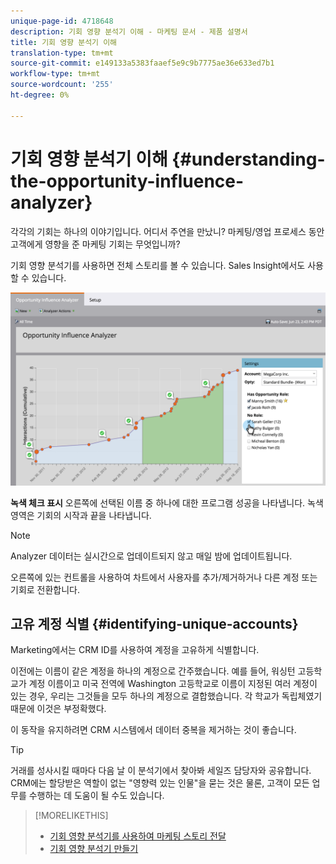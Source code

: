 ```yaml
---
unique-page-id: 4718648
description: 기회 영향 분석기 이해 - 마케팅 문서 - 제품 설명서
title: 기회 영향 분석기 이해
translation-type: tm+mt
source-git-commit: e149133a5383faaef5e9c9b7775ae36e633ed7b1
workflow-type: tm+mt
source-wordcount: '255'
ht-degree: 0%

---
```



# 기회 영향 분석기 이해 {#understanding-the-opportunity-influence-analyzer}

각각의 기회는 하나의 이야기입니다. 어디서 주연을 만났니? 마케팅/영업 프로세스 동안 고객에게 영향을 준 마케팅 기회는 무엇입니까?

기회 영향 분석기를 사용하면 전체 스토리를 볼 수 있습니다. Sales Insight에서도 사용할 수 있습니다.

![](assets/image2015-6-23-14-3a43-3a35-1.png)

**녹색 체크 표시** 오른쪽에 선택된 이름 중 하나에 대한 프로그램 성공을 나타냅니다. 녹색 영역은 기회의 시작과 끝을 나타냅니다.

>[!NOTE]
>
>Analyzer 데이터는 실시간으로 업데이트되지 않고 매일 밤에 업데이트됩니다.

오른쪽에 있는 컨트롤을 사용하여 차트에서 사용자를 추가/제거하거나 다른 계정 또는 기회로 전환합니다.

## 고유 계정 식별 {#identifying-unique-accounts}

Marketing에서는 CRM ID를 사용하여 계정을 고유하게 식별합니다.

이전에는 이름이 같은 계정을 하나의 계정으로 간주했습니다. 예를 들어, 워싱턴 고등학교가 계정 이름이고 미국 전역에 Washington 고등학교로 이름이 지정된 여러 계정이 있는 경우, 우리는 그것들을 모두 하나의 계정으로 결합했습니다. 각 학교가 독립체였기 때문에 이것은 부정확했다.

이 동작을 유지하려면 CRM 시스템에서 데이터 중복을 제거하는 것이 좋습니다.

>[!TIP]
>
>거래를 성사시킬 때마다 다음 날 이 분석기에서 찾아봐 세일즈 담당자와 공유합니다. CRM에는 할당받은 역할이 없는 &quot;영향력 있는 인물&quot;을 묻는 것은 물론, 고객이 모든 업무를 수행하는 데 도움이 될 수도 있습니다.

>[!MORELIKETHIS]
>
>* [기회 영향 분석기를 사용하여 마케팅 스토리 전달](tell-the-marketing-story-with-an-opportunity-influence-analyzer.md)
>* [기회 영향 분석기 만들기](create-an-opportunity-influence-analyzer.md)

>




